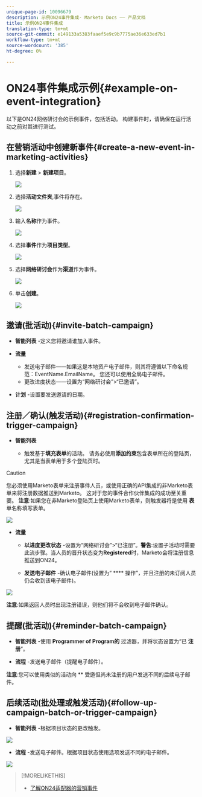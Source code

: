 ```yaml
---
unique-page-id: 10096679
description: 示例ON24事件集成- Marketo Docs —— 产品文档
title: 示例ON24事件集成
translation-type: tm+mt
source-git-commit: e149133a5383faaef5e9c9b7775ae36e633ed7b1
workflow-type: tm+mt
source-wordcount: '385'
ht-degree: 0%

---
```



# ON24事件集成示例{#example-on-event-integration}

以下是ON24网络研讨会的示例事件，包括活动。 构建事件时，请确保在运行活动之前对其进行测试。

## 在营销活动中创建新事件{#create-a-new-event-in-marketing-activities}

1. 选择&#x200B;**新建** > **新建项目**。

   ![](assets/image2015-12-22-15-3a35-3a15.png)

1. 选择&#x200B;**活动文件夹**,事件将存在。

   ![](assets/image2015-12-22-15-3a39-3a51.png)

1. 输入&#x200B;**名称**&#x200B;作为事件。

   ![](assets/image2015-12-22-15-3a43-3a4.png)

1. 选择**事件**作为&#x200B;**项目类型**。

   ![](assets/image2015-12-22-15-3a44-3a41.png)

1. 选择**网络研讨会**作为**渠道**作为事件。

   ![](assets/image2015-12-22-15-3a46-3a34.png)

1. 单击&#x200B;**创建**。

   ![](assets/image2015-12-22-15-3a48-3a20.png)

## 邀请(批活动){#invite-batch-campaign}

* **智能列表** -定义您将邀请谁加入事件。
* **流量**

   * 发送电子邮件——如果这是本地资产电子邮件，则其将遵循以下命名规范：EventName.EmailName。 您还可以使用全局电子邮件。
   * 更改进度状态——设置为“网络研讨会”>“已邀请”。

* **计划** -设置要发送邀请的日期。

## 注册／确认(触发活动){#registration-confirmation-trigger-campaign}

* **智能列表**

   * 触发基于&#x200B;**填充表单**&#x200B;的活动。 请务必使用&#x200B;**添加约束**&#x200B;包含表单所在的登陆页，尤其是当表单用于多个登陆页时。

>[!CAUTION]
>
>您必须使用Marketo表单来注册事件人员，或使用正确的API集成的非Marketo表单来将注册数据推送到Marketo。 这对于您的事件合作伙伴集成的成功至关重要。 **注意**:如果您在非Marketo登陆页上使用Marketo表单，则触发器将是使用 **表** 单名称填写表单。

![](assets/image2015-12-22-15-3a50-3a22.png)

* **流量**

   * **以进度更改状态** -设置为“网络研讨会”>“已注册”。**警告**:设置子活动时需要此流步骤。当人员的晋升状态变为&#x200B;**Registered**&#x200B;时，Marketo会将注册信息推送到ON24。

   * **发送电子邮件** -确认电子邮件(设置为“ **** 操作”，并且注册的未订阅人员仍会收到该电子邮件)。

![](assets/image2015-12-22-15-3a52-3a9.png)

**注意**:如果返回人员时出现注册错误，则他们将不会收到电子邮件确认。

## 提醒(批活动){#reminder-batch-campaign}

* **智能列表** -使用 **Programmer of Program的** 过滤器，并将状态设置为“已 **注册**”。

* **流程** -发送电子邮件（提醒电子邮件）。

**注意**:您可以使用类似的活动向 ** 受邀但尚未注册的用户发送不同的后续电子邮件。

## 后续活动(批处理或触发活动){#follow-up-campaign-batch-or-trigger-campaign}

* **智能列表** -根据项目状态的更改触发。

![](assets/image2015-12-22-15-3a57-3a25.png)

* **流程** -发送电子邮件。根据项目状态使用选项发送不同的电子邮件。

![](assets/ten.png)

>[!MORELIKETHIS]
>
>* [了解ON24适配器的营销事件](understanding-marketo-on24-adapter-events.md)

>



